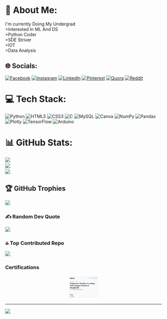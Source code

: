 # 💫 About Me:
I'm currently Doing My Undergrad<br>>Interested In ML And DS<br>>Python Coder<br>>SDE Striver<br>>IOT<br>>Data Analysis<br>


## 🌐 Socials:
[![Facebook](https://img.shields.io/badge/Facebook-%231877F2.svg?logo=Facebook&logoColor=white)](https://facebook.com/https://www.facebook.com/profile.php?id=100081057666869&sk=about) [![Instagram](https://img.shields.io/badge/Instagram-%23E4405F.svg?logo=Instagram&logoColor=white)](https://instagram.com/https://www.instagram.com/saiki._.v/) [![LinkedIn](https://img.shields.io/badge/LinkedIn-%230077B5.svg?logo=linkedin&logoColor=white)](https://linkedin.com/in/https://www.linkedin.com/in/vimal-veeramani-9878b5221/) [![Pinterest](https://img.shields.io/badge/Pinterest-%23E60023.svg?logo=Pinterest&logoColor=white)](https://pinterest.com/https://in.pinterest.com/98vimalv/) [![Quora](https://img.shields.io/badge/Quora-%23B92B27.svg?logo=Quora&logoColor=white)](https://quora.com/profile/https://www.quora.com/profile/CS095-VIMAL-V) [![Reddit](https://img.shields.io/badge/Reddit-%23FF4500.svg?logo=Reddit&logoColor=white)](https://reddit.com/user/https://www.reddit.com/user/venomvimal) 

# 💻 Tech Stack:
![Python](https://img.shields.io/badge/python-3670A0?style=flat-square&logo=python&logoColor=ffdd54) ![HTML5](https://img.shields.io/badge/html5-%23E34F26.svg?style=flat-square&logo=html5&logoColor=white) ![CSS3](https://img.shields.io/badge/css3-%231572B6.svg?style=flat-square&logo=css3&logoColor=white) ![C](https://img.shields.io/badge/c-%2300599C.svg?style=flat-square&logo=c&logoColor=white) ![MySQL](https://img.shields.io/badge/mysql-%2300f.svg?style=flat-square&logo=mysql&logoColor=white) ![Canva](https://img.shields.io/badge/Canva-%2300C4CC.svg?style=flat-square&logo=Canva&logoColor=white) ![NumPy](https://img.shields.io/badge/numpy-%23013243.svg?style=flat-square&logo=numpy&logoColor=white) ![Pandas](https://img.shields.io/badge/pandas-%23150458.svg?style=flat-square&logo=pandas&logoColor=white) ![Plotly](https://img.shields.io/badge/Plotly-%233F4F75.svg?style=flat-square&logo=plotly&logoColor=white) ![TensorFlow](https://img.shields.io/badge/TensorFlow-%23FF6F00.svg?style=flat-square&logo=TensorFlow&logoColor=white) ![Arduino](https://img.shields.io/badge/-Arduino-00979D?style=flat-square&logo=Arduino&logoColor=white)
# 📊 GitHub Stats:
![](https://github-readme-stats.vercel.app/api?username=vimalveeramani&theme=nightowl&hide_border=false&include_all_commits=true&count_private=true)<br/>
![](https://github-readme-streak-stats.herokuapp.com/?user=vimalveeramani&theme=nightowl&hide_border=false)<br/>
![](https://github-readme-stats.vercel.app/api/top-langs/?username=vimalveeramani&theme=nightowl&hide_border=false&include_all_commits=true&count_private=true&layout=compact)

## 🏆 GitHub Trophies
![](https://github-profile-trophy.vercel.app/?username=vimalveeramani&theme=nord&no-frame=false&no-bg=true&margin-w=4)

### ✍️ Random Dev Quote
![](https://quotes-github-readme.vercel.app/api?type=horizontal&theme=radical)

### 🔝 Top Contributed Repo
![](https://github-contributor-stats.vercel.app/api?username=vimalveeramani&limit=5&theme=dark&combine_all_yearly_contributions=true)

### Certifications
<div id="header" align="center">
  <img src="https://github.com/vimalveeramani/vimalveeramani/blob/main/UC-2d2bcf8f-b511-4f57-b57d-37d66ade4461.jpg" width="100"/>
</div>

---
[![](https://visitcount.itsvg.in/api?id=vimalveeramani&icon=0&color=0)](https://visitcount.itsvg.in)

<!-- Proudly created with GPRM ( https://gprm.itsvg.in ) -->
